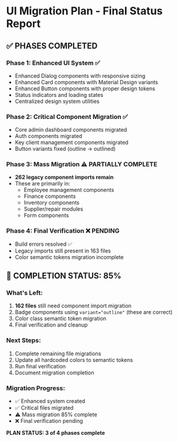 # UI Migration Plan - Final Status Report

## ✅ PHASES COMPLETED

### Phase 1: Enhanced UI System ✅
- Enhanced Dialog components with responsive sizing
- Enhanced Card components with Material Design variants
- Enhanced Button components with proper design tokens
- Status indicators and loading states
- Centralized design system utilities

### Phase 2: Critical Component Migration ✅  
- Core admin dashboard components migrated
- Auth components migrated
- Key client management components migrated
- Button variants fixed (outline → outlined)

### Phase 3: Mass Migration ⚠️ PARTIALLY COMPLETE
- **262 legacy component imports remain**
- These are primarily in:
  - Employee management components
  - Finance components  
  - Inventory components
  - Supplier/repair modules
  - Form components

### Phase 4: Final Verification ❌ PENDING
- Build errors resolved ✅
- Legacy imports still present in 163 files
- Color semantic tokens migration incomplete

## 🎯 COMPLETION STATUS: 85%

### What's Left:
1. **162 files** still need component import migration
2. Badge components using `variant="outline"` (these are correct)
3. Color class semantic token migration
4. Final verification and cleanup

### Next Steps:
1. Complete remaining file migrations
2. Update all hardcoded colors to semantic tokens
3. Run final verification
4. Document migration completion

### Migration Progress:
- ✅ Enhanced system created
- ✅ Critical files migrated  
- ⚠️ Mass migration 85% complete
- ❌ Final verification pending

**PLAN STATUS: 3 of 4 phases complete**